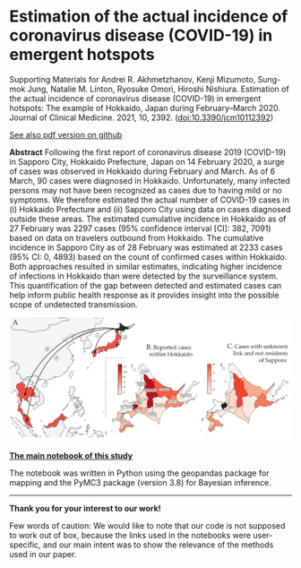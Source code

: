 # Estimation of the actual incidence of coronavirus disease (COVID-19) in emergent hotspots

Supporting Materials for Andrei R. Akhmetzhanov, Kenji Mizumoto, Sung-mok Jung, Natalie M. Linton, Ryosuke
Omori, Hiroshi Nishiura. Estimation of the actual incidence of coronavirus disease (COVID-19) in emergent hotspots: The example of Hokkaido, Japan during February–March 2020. Journal of Clinical Medicine. 2021, 10, 2392. ([doi:10.3390/jcm10112392](https://doi.org/10.3390/jcm10112392))

[See also pdf version on github](https://github.com/aakhmetz/Covid19IncidenceHokkaidoFeb2020/blob/master/manuscript/2021%20Akhmetzhanov%20et%20al%20Hokkaido%20paper%20JCM.pdf)

**Abstract**
Following the first report of coronavirus disease 2019 (COVID-19) in Sapporo City, Hokkaido Prefecture, Japan on 14 February 2020, a surge of cases was observed in Hokkaido during February and March. As of 6 March, 90 cases were diagnosed in Hokkaido. Unfortunately, many infected persons may not have been recognized as cases due to having mild or no symptoms. We therefore estimated the actual number of COVID-19 cases in (i) Hokkaido Prefecture and (ii) Sapporo City using data on cases diagnosed outside these areas. The estimated cumulative incidence in Hokkaido as of 27 February was 2297 cases (95% confidence interval [CI]: 382, 7091) based on data on travelers outbound from Hokkaido. The cumulative incidence in Sapporo City as of 28 February was estimated at 2233 cases (95% CI: 0, 4893) based on the count of confirmed cases within Hokkaido. Both approaches resulted in similar estimates, indicating higher incidence of infections in Hokkaido than were detected by the surveillance system. This quantification of the gap between detected and estimated cases can help inform public health response as it provides insight into the possible scope of undetected transmission.

<p align="center">
  <img src="manuscript/cover%20Hokkaido%20paper.png" title="Map">
</p>

[**The main notebook of this study**](https://nbviewer.jupyter.org/github/aakhmetz/Covid19IncidenceHokkaidoFeb2020/blob/master/scripts/%20Main%20analysis%20%28python%2C%20PyMC3%29.ipynb) 

The notebook was written in Python using the geopandas package for mapping and the PyMC3 package (version 3.8) for Bayesian inference.

---------
**Thank you for your interest to our work!** 

Few words of caution: We would like to note that our code is not supposed to work out of box, because the links used in the notebooks were user-specific, and our main intent was to show the relevance of the methods used in our paper.

